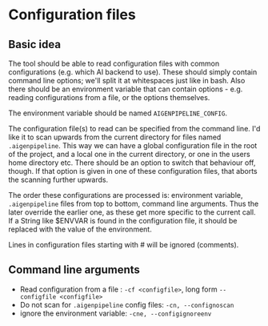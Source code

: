# Configuration files

## Basic idea

The tool should be able to read configuration files with common configurations (e.g. which AI backend to use).
These should simply contain command line options; we'll split it at whitespaces just like in bash.
Also there should be an environment variable that can contain options - e.g. reading configurations from a file, or
the options themselves.

The environment variable should be named `AIGENPIPELINE_CONFIG`.

The configuration file(s) to read can be specified from the command line. I'd like it to scan upwards from the 
current directory for files named `.aigenpipeline`. This way we can have a global configuration file in the root
of the project, and a local one in the current directory, or one in the users home directory etc. There should be an 
option to switch that behaviour off, though. If that option is given in one of these configuration files, that 
aborts the scanning further upwards.

The order these configurations are processed is: environment variable, `.aigenpipeline` files from top to bottom,
command line arguments. Thus the later override the earlier one, as these get more specific to the current call.
If a String like $ENVVAR is found in the configuration file, it should be replaced with the value of the environment.

Lines in configuration files starting with # will be ignored (comments).

## Command line arguments

- Read configuration from a file : `-cf <configfile>`, long form `--configfile <configfile>` 
- Do not scan for `.aigenpipeline` config files: `-cn, --confignoscan`
- ignore the environment variable: `-cne, --configignoreenv`
